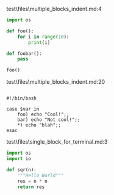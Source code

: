 test\files\multiple_blocks_indent.md:4
```python
import os

def foo():
    for i in range(10):
        print(i)

def foobar():
    pass

foo()
```

test\files\multiple_blocks_indent.md:20
```shell

#!/bin/bash

case $var in
    foo) echo "Cool!";;
    bar) echo "Not cool!";;
    *) echo "blah";;
esac
```

test\files\single_block_for_terminal.md:3
```python
import os
import io

def sqr(n):
    """Hello World"""
    res = n * n
    return res
```

